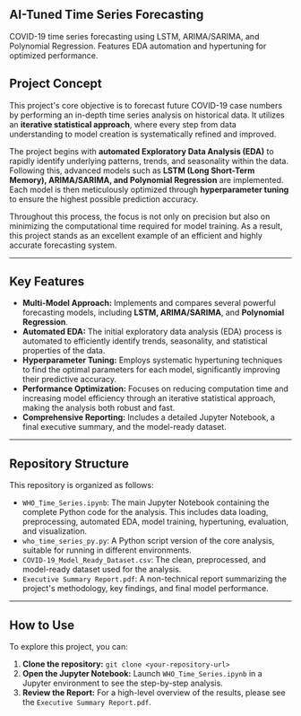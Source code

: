 ## AI-Tuned Time Series Forecasting 

COVID-19 time series forecasting using LSTM, ARIMA/SARIMA, and Polynomial Regression. Features EDA automation and hypertuning for optimized performance.

## Project Concept

This project's core objective is to forecast future COVID-19 case numbers by performing an in-depth time series analysis on historical data. It utilizes an **iterative statistical approach**, where every step from data understanding to model creation is systematically refined and improved.

The project begins with **automated Exploratory Data Analysis (EDA)** to rapidly identify underlying patterns, trends, and seasonality within the data. Following this, advanced models such as **LSTM (Long Short-Term Memory), ARIMA/SARIMA, and Polynomial Regression** are implemented. Each model is then meticulously optimized through **hyperparameter tuning** to ensure the highest possible prediction accuracy.

Throughout this process, the focus is not only on precision but also on minimizing the computational time required for model training. As a result, this project stands as an excellent example of an efficient and highly accurate forecasting system.

---

## Key Features
* **Multi-Model Approach:** Implements and compares several powerful forecasting models, including **LSTM, ARIMA/SARIMA**, and **Polynomial Regression**.
* **Automated EDA:** The initial exploratory data analysis (EDA) process is automated to efficiently identify trends, seasonality, and statistical properties of the data.
* **Hyperparameter Tuning:** Employs systematic hypertuning techniques to find the optimal parameters for each model, significantly improving their predictive accuracy.
* **Performance Optimization:** Focuses on reducing computation time and increasing model efficiency through an iterative statistical approach, making the analysis both robust and fast.
* **Comprehensive Reporting:** Includes a detailed Jupyter Notebook, a final executive summary, and the model-ready dataset.

---

## Repository Structure
This repository is organized as follows:

* `WHO_Time_Series.ipynb`: The main Jupyter Notebook containing the complete Python code for the analysis. This includes data loading, preprocessing, automated EDA, model training, hypertuning, evaluation, and visualization.
* `who_time_series_py.py`: A Python script version of the core analysis, suitable for running in different environments.
* `COVID-19_Model_Ready_Dataset.csv`: The clean, preprocessed, and model-ready dataset used for the analysis.
* `Executive Summary Report.pdf`: A non-technical report summarizing the project's methodology, key findings, and final model performance.

---

## How to Use
To explore this project, you can:
1.  **Clone the repository:** `git clone <your-repository-url>`
2.  **Open the Jupyter Notebook:** Launch `WHO_Time_Series.ipynb` in a Jupyter environment to see the step-by-step analysis.
3.  **Review the Report:** For a high-level overview of the results, please see the `Executive Summary Report.pdf`.
